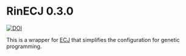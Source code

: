 # RinECJ 0.3.0

[![DOI](https://zenodo.org/badge/DOI/10.5281/zenodo.259718.svg)](https://doi.org/10.5281/zenodo.259718)

This is a wrapper for [ECJ](http://cs.gmu.edu/~eclab/projects/ecj/) that simplifies the configuration for genetic programming.


